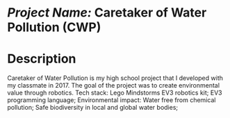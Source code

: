 # *Project Name:* Caretaker of Water Pollution (CWP)

# Description
Caretaker of Water Pollution is my high school project that I developed with my classmate in 2017. The goal of the project was to create environmental value through robotics.
Tech stack: 
	Lego Mindstorms EV3 robotics kit; 
	EV3 programming language;
Environmental impact: 
	Water free from chemical pollution;
	Safe biodiversity in local and global water bodies;
